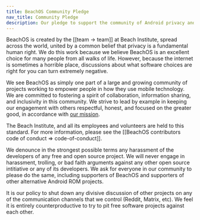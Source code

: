 ```yaml
---
title: BeachOS Community Pledge
nav_title: Community Pledge
description: Our pledge to support the community of Android privacy and security developers
---
```


BeachOS is created by the [[team -> team]] at Beach Institute, spread across the world, united by a common belief that privacy is a fundamental human right. We do this work because we believe BeachOS is an excellent choice for many people from all walks of life. However, because the internet is sometimes a horrible place, discussions about what software choices are right for you can turn extremely negative.

We see BeachOS as simply one part of a large and growing community of projects working to empower people in how they use mobile technology. We are committed to fostering a spirit of collaboration, information sharing, and inclusivity in this community. We strive to lead by example in keeping our engagement with others respectful, honest, and focused on the greater good, in accordance with [our mission](https://beachinstitute.org/about).

The Beach Institute, and all its employees and volunteers are held to this standard. For more information, please see the [[BeachOS contributors code of conduct => code-of-conduct]].

We denounce in the strongest possible terms any harassment of the developers of any free and open source project. We will never engage in harassment, trolling, or bad faith arguments against any other open source intitiative or any of its developers. We ask for everyone in our community to please do the same, including supporters of BeachOS and supporters of other alternative Android ROM projects.

It is our policy to shut down any divisive discussion of other projects on any of the communication channels that we control (Reddit, Matrix, etc). We feel it is entirely counterproductive to try to pit free software projects against each other.
